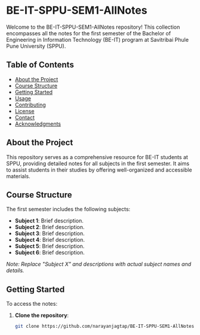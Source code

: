 # BE-IT-SPPU-SEM1-AllNotes

Welcome to the BE-IT-SPPU-SEM1-AllNotes repository! This collection encompasses all the notes for the first semester of the Bachelor of Engineering in Information Technology (BE-IT) program at Savitribai Phule Pune University (SPPU).

## Table of Contents

- [About the Project](#about-the-project)
- [Course Structure](#course-structure)
- [Getting Started](#getting-started)
- [Usage](#usage)
- [Contributing](#contributing)
- [License](#license)
- [Contact](#contact)
- [Acknowledgments](#acknowledgments)

## About the Project

This repository serves as a comprehensive resource for BE-IT students at SPPU, providing detailed notes for all subjects in the first semester. It aims to assist students in their studies by offering well-organized and accessible materials.

## Course Structure

The first semester includes the following subjects:

- **Subject 1**: Brief description.
- **Subject 2**: Brief description.
- **Subject 3**: Brief description.
- **Subject 4**: Brief description.
- **Subject 5**: Brief description.
- **Subject 6**: Brief description.

*Note: Replace "Subject X" and descriptions with actual subject names and details.*

## Getting Started

To access the notes:

1. **Clone the repository**:
   ```bash
   git clone https://github.com/narayanjagtap/BE-IT-SPPU-SEM1-AllNotes.git
